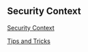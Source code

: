 ## Security Context

[Security Context](https://kubernetes.io/docs/tasks/configure-pod-container/security-context/)

[Tips and Tricks](https://github.com/atul-ram/killercoda-scenarios/blob/master/tips_and_tricks.md)
